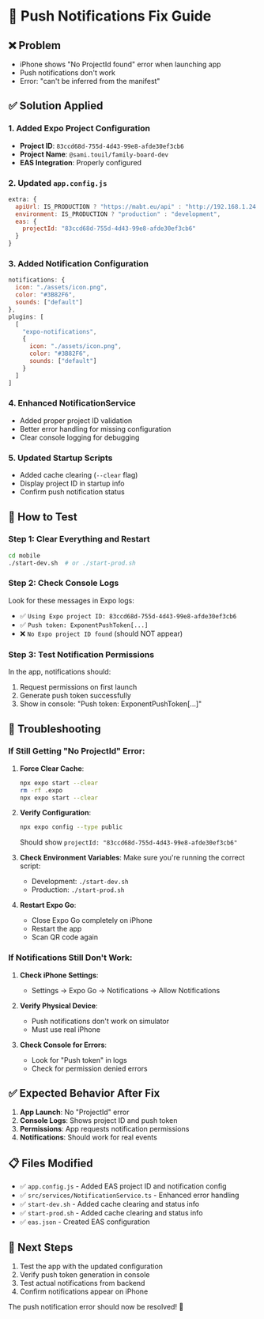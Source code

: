 # 🔔 Push Notifications Fix Guide

## ❌ Problem
- iPhone shows "No ProjectId found" error when launching app
- Push notifications don't work
- Error: "can't be inferred from the manifest"

## ✅ Solution Applied

### 1. Added Expo Project Configuration
- **Project ID**: `83ccd68d-755d-4d43-99e8-afde30ef3cb6`
- **Project Name**: `@sami.touil/family-board-dev`
- **EAS Integration**: Properly configured

### 2. Updated `app.config.js`
```javascript
extra: {
  apiUrl: IS_PRODUCTION ? "https://mabt.eu/api" : "http://192.168.1.24:3001/api",
  environment: IS_PRODUCTION ? "production" : "development",
  eas: {
    projectId: "83ccd68d-755d-4d43-99e8-afde30ef3cb6"
  }
}
```

### 3. Added Notification Configuration
```javascript
notifications: {
  icon: "./assets/icon.png",
  color: "#3B82F6",
  sounds: ["default"]
},
plugins: [
  [
    "expo-notifications",
    {
      icon: "./assets/icon.png",
      color: "#3B82F6",
      sounds: ["default"]
    }
  ]
]
```

### 4. Enhanced NotificationService
- Added proper project ID validation
- Better error handling for missing configuration
- Clear console logging for debugging

### 5. Updated Startup Scripts
- Added cache clearing (`--clear` flag)
- Display project ID in startup info
- Confirm push notification status

## 🚀 How to Test

### Step 1: Clear Everything and Restart
```bash
cd mobile
./start-dev.sh  # or ./start-prod.sh
```

### Step 2: Check Console Logs
Look for these messages in Expo logs:
- ✅ `Using Expo project ID: 83ccd68d-755d-4d43-99e8-afde30ef3cb6`
- ✅ `Push token: ExponentPushToken[...]`
- ❌ `No Expo project ID found` (should NOT appear)

### Step 3: Test Notification Permissions
In the app, notifications should:
1. Request permissions on first launch
2. Generate push token successfully
3. Show in console: "Push token: ExponentPushToken[...]"

## 🔧 Troubleshooting

### If Still Getting "No ProjectId" Error:

1. **Force Clear Cache**:
   ```bash
   npx expo start --clear
   rm -rf .expo
   npx expo start --clear
   ```

2. **Verify Configuration**:
   ```bash
   npx expo config --type public
   ```
   Should show `projectId: "83ccd68d-755d-4d43-99e8-afde30ef3cb6"`

3. **Check Environment Variables**:
   Make sure you're running the correct script:
   - Development: `./start-dev.sh`
   - Production: `./start-prod.sh`

4. **Restart Expo Go**:
   - Close Expo Go completely on iPhone
   - Restart the app
   - Scan QR code again

### If Notifications Still Don't Work:

1. **Check iPhone Settings**:
   - Settings → Expo Go → Notifications → Allow Notifications

2. **Verify Physical Device**:
   - Push notifications don't work on simulator
   - Must use real iPhone

3. **Check Console for Errors**:
   - Look for "Push token" in logs
   - Check for permission denied errors

## ✅ Expected Behavior After Fix

1. **App Launch**: No "ProjectId" error
2. **Console Logs**: Shows project ID and push token
3. **Permissions**: App requests notification permissions
4. **Notifications**: Should work for real events

## 📋 Files Modified

- ✅ `app.config.js` - Added EAS project ID and notification config
- ✅ `src/services/NotificationService.ts` - Enhanced error handling
- ✅ `start-dev.sh` - Added cache clearing and status info
- ✅ `start-prod.sh` - Added cache clearing and status info
- ✅ `eas.json` - Created EAS configuration

## 🎯 Next Steps

1. Test the app with the updated configuration
2. Verify push token generation in console
3. Test actual notifications from backend
4. Confirm notifications appear on iPhone

The push notification error should now be resolved! 🎉 